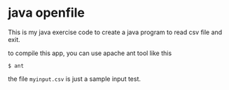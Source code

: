 # java openfile

This is my java exercise code to create a java program to read csv file and exit.

to compile this app, you can use apache ant tool like this

	$ ant 

the file `myinput.csv` is just a sample input test.
